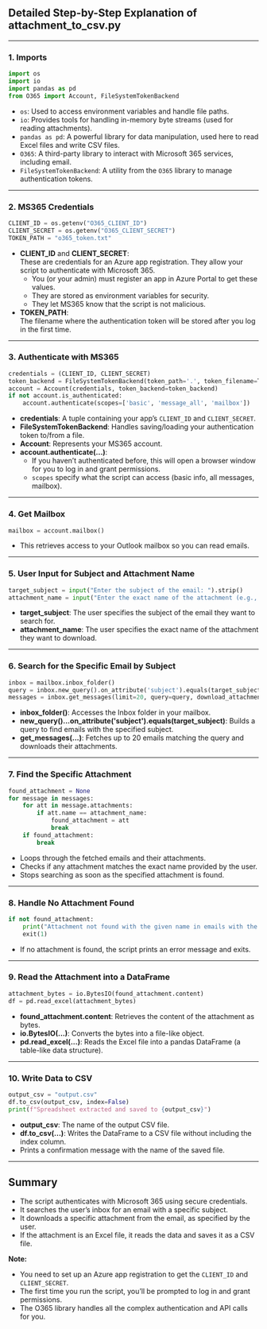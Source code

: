 ## Detailed Step-by-Step Explanation of attachment_to_csv.py

---

### 1. Imports
```python
import os
import io
import pandas as pd
from O365 import Account, FileSystemTokenBackend
```
- `os`: Used to access environment variables and handle file paths.
- `io`: Provides tools for handling in-memory byte streams (used for reading attachments).
- `pandas as pd`: A powerful library for data manipulation, used here to read Excel files and write CSV files.
- `O365`: A third-party library to interact with Microsoft 365 services, including email.
- `FileSystemTokenBackend`: A utility from the `O365` library to manage authentication tokens.

---

### 2. MS365 Credentials
```python
CLIENT_ID = os.getenv("O365_CLIENT_ID")
CLIENT_SECRET = os.getenv("O365_CLIENT_SECRET")
TOKEN_PATH = "o365_token.txt"
```
- **CLIENT_ID** and **CLIENT_SECRET**:  
  These are credentials for an Azure app registration. They allow your script to authenticate with Microsoft 365.  
  - You (or your admin) must register an app in Azure Portal to get these values.
  - They are stored as environment variables for security.
  - They let MS365 know that the script is not malicious.
- **TOKEN_PATH**:  
  The filename where the authentication token will be stored after you log in the first time.

---

### 3. Authenticate with MS365
```python
credentials = (CLIENT_ID, CLIENT_SECRET)
token_backend = FileSystemTokenBackend(token_path='.', token_filename=TOKEN_PATH)
account = Account(credentials, token_backend=token_backend)
if not account.is_authenticated:
    account.authenticate(scopes=['basic', 'message_all', 'mailbox'])
```
- **credentials**: A tuple containing your app’s `CLIENT_ID` and `CLIENT_SECRET`.
- **FileSystemTokenBackend**: Handles saving/loading your authentication token to/from a file.
- **Account**: Represents your MS365 account.
- **account.authenticate(...)**:  
  - If you haven’t authenticated before, this will open a browser window for you to log in and grant permissions.
  - `scopes` specify what the script can access (basic info, all messages, mailbox).

---

### 4. Get Mailbox
```python
mailbox = account.mailbox()
```
- This retrieves access to your Outlook mailbox so you can read emails.

---

### 5. User Input for Subject and Attachment Name
```python
target_subject = input("Enter the subject of the email: ").strip()
attachment_name = input("Enter the exact name of the attachment (e.g., file.xlsx): ").strip()
```
- **target_subject**: The user specifies the subject of the email they want to search for.
- **attachment_name**: The user specifies the exact name of the attachment they want to download.

---

### 6. Search for the Specific Email by Subject
```python
inbox = mailbox.inbox_folder()
query = inbox.new_query().on_attribute('subject').equals(target_subject)
messages = inbox.get_messages(limit=20, query=query, download_attachments=True)
```
- **inbox_folder()**: Accesses the Inbox folder in your mailbox.
- **new_query()...on_attribute('subject').equals(target_subject)**: Builds a query to find emails with the specified subject.
- **get_messages(...)**: Fetches up to 20 emails matching the query and downloads their attachments.

---

### 7. Find the Specific Attachment
```python
found_attachment = None
for message in messages:
    for att in message.attachments:
        if att.name == attachment_name:
            found_attachment = att
            break
    if found_attachment:
        break
```
- Loops through the fetched emails and their attachments.
- Checks if any attachment matches the exact name provided by the user.
- Stops searching as soon as the specified attachment is found.

---

### 8. Handle No Attachment Found
```python
if not found_attachment:
    print("Attachment not found with the given name in emails with the specified subject.")
    exit(1)
```
- If no attachment is found, the script prints an error message and exits.

---

### 9. Read the Attachment into a DataFrame
```python
attachment_bytes = io.BytesIO(found_attachment.content)
df = pd.read_excel(attachment_bytes)
```
- **found_attachment.content**: Retrieves the content of the attachment as bytes.
- **io.BytesIO(...)**: Converts the bytes into a file-like object.
- **pd.read_excel(...)**: Reads the Excel file into a pandas DataFrame (a table-like data structure).

---

### 10. Write Data to CSV
```python
output_csv = "output.csv"
df.to_csv(output_csv, index=False)
print(f"Spreadsheet extracted and saved to {output_csv}")
```
- **output_csv**: The name of the output CSV file.
- **df.to_csv(...)**: Writes the DataFrame to a CSV file without including the index column.
- Prints a confirmation message with the name of the saved file.

---

## Summary
- The script authenticates with Microsoft 365 using secure credentials.
- It searches the user’s inbox for an email with a specific subject.
- It downloads a specific attachment from the email, as specified by the user.
- If the attachment is an Excel file, it reads the data and saves it as a CSV file.

**Note:**  
- You need to set up an Azure app registration to get the `CLIENT_ID` and `CLIENT_SECRET`.
- The first time you run the script, you’ll be prompted to log in and grant permissions.
- The O365 library handles all the complex authentication and API calls for you.